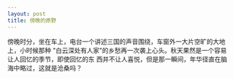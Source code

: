 ```yaml
---
layout: post
title: 傍晚的原野
---
```

傍晚时分，坐在车上，电台一个讲述三国的声音围绕，车窗外一大片空旷的大地上，小时候那种
"白云深处有人家"的乡愁再一次袭上心头。秋天果然是一个容易让人回忆的季节，即使回忆的东
西并不让人喜悦，但是那一瞬间，年华径直在脑海中略过，这就是沧桑吗？  
